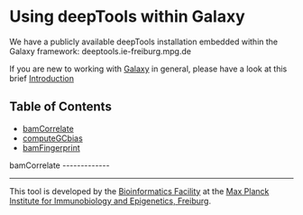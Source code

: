 Using deepTools within Galaxy
=============================

We have a publicly available deepTools installation embedded within the Galaxy framework: deeptools.ie-freiburg.mpg.de

If you are new to working with [Galaxy](http://galaxyproject.org/ "General Galaxy website from Penn State") in general, please have a look at this brief [Introduction](https://github.com/fidelram/deepTools/blob/master/manual/PDFs/Galaxy_DataFormats_NGS.pdf)

## Table of Contents  
  * [bamCorrelate](#bamCorrelate)
  * [computeGCbias](#computeGCbias)
  * [bamFingerprint](#bamFingerprint)


<a name="bamCorrelate"/>
bamCorrelate
-------------

-----------------------------------------------------------------------------------



This tool is developed by the [Bioinformatics Facility](http://www1.ie-freiburg.mpg.de/bioinformaticsfac) at the [Max Planck Institute for Immunobiology and Epigenetics, Freiburg](http://www1.ie-freiburg.mpg.de/).

